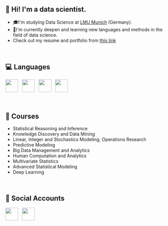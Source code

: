 ## 👋&nbsp;Hi! I'm a data scientist.
 
  - 🎓I'm studying Data Science at <a href = "https://www.m-datascience.mathematik-informatik-statistik.uni-muenchen.de/index.html" target="_blank"> LMU Munich</a> (Germany).
  - 🎯I'm currently deepen and learning new languages and methods in the field of data science.
  - Check out my resume and portfolio from <a href = "https://utkucanozturk.github.io/utkucanozturk/" target="_blank">this link</a>
<br>

## :computer:&nbsp;Languages
<p align='left'>
<a href="#"><img height='40' src="https://img.icons8.com/dusk/64/000000/python.png"/></a>&nbsp;&nbsp;
<a href="#"><img height='40' src="https://img.icons8.com/ultraviolet/40/000000/xbox-r.png"/></a>&nbsp;&nbsp;
<a href="#"><img height='40' src="https://img.icons8.com/fluent/48/000000/matlab.png"/></a>&nbsp;&nbsp;
<a href="#"><img height='40' src="https://img.icons8.com/color/48/000000/sql.png"/></a>
</p>
<br>
  
## :book:&nbsp;Courses
 
  - Statistical Reasoning and Inference
  - Knowledge Discovery and Data Mining
  - Linear, Integer and Stochastics Modeling; Operations Research
  - Predictive Modeling
  - Big Data Management and Analytics
  - Human Computation and Analytics
  - Multivariate Statistics
  - Advanced Statistical Modeling
  - Deep Learning
<br>

## 💬&nbsp;Social Accounts
<p align='left'>
<a href="https://instagram.com/utkucanozturk/" target="_blank"><img height="40" src="https://img.icons8.com/doodle/48/000000/instagram-new.png"></a>&nbsp;&nbsp;
<a href="https://www.linkedin.com/in/utkucanozturk/" target="_blank"><img height="40" src="https://img.icons8.com/doodle/48/000000/linkedin.png"></a>
</p>
